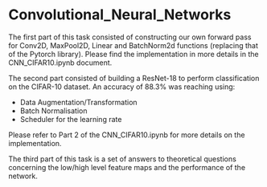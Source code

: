 # Convolutional_Neural_Networks
The first part of this task consisted of constructing our own forward pass for Conv2D, MaxPool2D, Linear and BatchNorm2d functions (replacing that of the Pytorch library). Please find the implementation in more details in the CNN_CIFAR10.ipynb document. <br>

The second part consisted of building a ResNet-18 to perform classification on the CIFAR-10 dataset. An accuracy of 88.3% was reaching using: <br>
- Data Augmentation/Transformation <br>
- Batch Normalisation <br>
- Scheduler for the learning rate <br>

Please refer to Part 2 of the CNN_CIFAR10.ipynb for more details on the implementation. <br>

The third part of this task is a set of answers to theoretical questions concerning the low/high level feature maps and the performance of the network.

